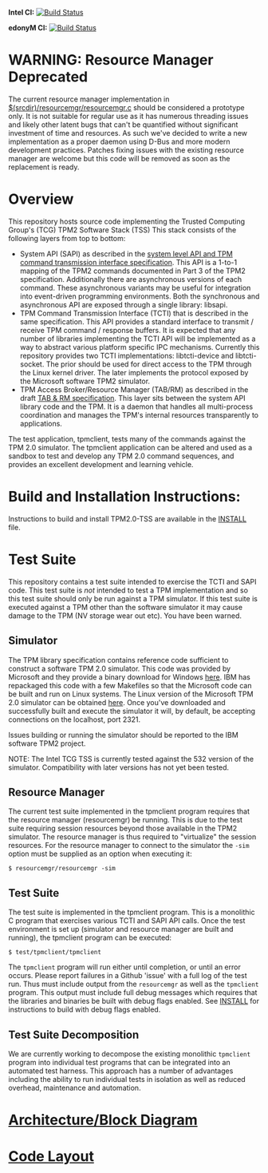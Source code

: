 **Intel CI:** [![Build Status](https://travis-ci.org/01org/TPM2.0-TSS.svg?branch=master)](https://travis-ci.org/01org/TPM2.0-TSS)

**edonyM CI:** [![Build Status](https://travis-ci.org/edonyM/TPM2.0-TSS.svg?branch=master)](https://travis-ci.org/edonyM/TPM2.0-TSS)

# WARNING: Resource Manager Deprecated
The current resource manager implementation in [$(srcdir)/resourcemgr/resourcemgr.c](https://github.com/01org/TPM2.0-TSS/blob/master/resourcemgr/resourcemgr.c) should be considered a prototype only.
It is not suitable for regular use as it has numerous threading issues and likely other latent bugs that can't be quantified without significant investment of time and resources.
As such we've decided to write a new implementation as a proper daemon using D-Bus and more modern development practices.
Patches fixing issues with the existing resource manager are welcome but this code will be removed as soon as the replacement is ready.

# Overview
This repository hosts source code implementing the Trusted Computing Group's (TCG) TPM2 Software Stack (TSS)
This stack consists of the following layers from top to bottom:

* System API (SAPI) as described in the  [system level API and TPM command transmission interface specification](http://www.trustedcomputinggroup.org/resources/tss_system_level_api_and_tpm_command_transmission_interface_specification).
This API is a 1-to-1 mapping of the TPM2 commands documented in Part 3 of the TPM2 specification.
Additionally there are asynchronous versions of each command.
These asynchronous variants may be useful for integration into event-driven programming environments.
Both the synchronous and asynchronous API are exposed through a single library: libsapi.
* TPM Command Transmission Interface (TCTI) that is described in the same specification.
This API provides a standard interface to transmit / receive TPM command / response buffers.
It is expected that any number of libraries implementing the TCTI API will be implemented as a way to abstract various platform specific IPC mechanisms.
Currently this repository provides two TCTI implementations: libtcti-device and libtcti-socket.
The prior should be used for direct access to the TPM through the Linux kernel driver.
The later implements the protocol exposed by the Microsoft software TPM2 simulator.
* TPM Access Broker/Resource Manager (TAB/RM) as described in the draft [TAB & RM specification](http://www.trustedcomputinggroup.org/resources/tss_tab_and_resource_manager).
This layer sits between the system API library code and the TPM.
It is a daemon that handles all multi-process coordination and manages the TPM's internal resources transparently to applications.

The test application, tpmclient, tests many of the commands against the TPM 2.0 simulator.  The tpmclient application can be altered and used as a sandbox to test and develop any TPM 2.0 command sequences, and provides an excellent development and learning vehicle.

# Build and Installation Instructions:
Instructions to build and install TPM2.0-TSS are available in the [INSTALL](INSTALL) file.

# Test Suite
This repository contains a test suite intended to exercise the TCTI and SAPI code.
This test suite is *not* intended to test a TPM implementation and so this test suite should only be run against a TPM simulator.
If this test suite is executed against a TPM other than the software simulator it may cause damage to the TPM (NV storage wear out etc).
You have been warned.

## Simulator
The TPM library specification contains reference code sufficient to construct a software TPM 2.0 simulator.
This code was provided by Microsoft and they provide a binary download for Windows [here](https://www.microsoft.com/en-us/download/details.aspx?id=52507).
IBM has repackaged this code with a few Makefiles so that the Microsoft code can be built and run on Linux systems.
The Linux version of the Microsoft TPM 2.0 simulator can be obtained [here](https://downloads.sourceforge.net/project/ibmswtpm2/ibmtpm532.tar).
Once you've downloaded and successfully built and execute the simulator it will, by default, be accepting connections on the localhost, port 2321.

Issues building or running the simulator should be reported to the IBM software TPM2 project.

NOTE: The Intel TCG TSS is currently tested against the 532 version of the simulator.
Compatibility with later versions has not yet been tested.

## Resource Manager
The current test suite implemented in the tpmclient program requires that the resource manager (resourcemgr) be running.
This is due to the test suite requiring session resources beyond those available in the TPM2 simulator.
The resource manager is thus required to "virtualize" the session resources.
For the resource manager to connect to the simulator the `-sim` option must be supplied as an option when executing it:

```
$ resourcemgr/resourcemgr -sim
```

## Test Suite
The test suite is implemented in the tpmclient program.
This is a monolithic C program that exercises various TCTI and SAPI API calls.
Once the test environment is set up (simulator and resource manager are built and running), the tpmclient program can be executed:

```
$ test/tpmclient/tpmclient
```

The `tpmclient` program will run either until completion, or until an error occurs.
Please report failures in a Github 'issue' with a full log of the test run.
Thus must include output from the `resourcemgr` as well as the `tpmclient` program.
This output must include full debug messages which requires that the libraries and binaries be built with debug flags enabled.
See [INSTALL](INSTALL) for instructions to build with debug flags enabled.

## Test Suite Decomposition
We are currently working to decompose the existing monolithic `tpmclient` program into individual test programs that can be integrated into an automated test harness.
This approach has a number of advantages including the ability to run individual tests in isolation as well as reduced overhead, maintenance and automation.

# [Architecture/Block Diagram](doc/arch.md)

# [Code Layout](doc/layout.md)
